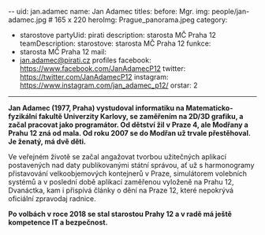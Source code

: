 --
uid: jan.adamec
name: Jan Adamec
titles:
  before: Mgr.
img: people/jan-adamec.jpg    # 165 x 220
heroImg: Prague_panorama.jpeg
category:
  - starostove
partyUid: pirati
description: starosta MČ Praha 12
teamDescription:
  starostove: starosta MČ Praha 12
funkce: 
  - starosta MČ Praha 12
mail:
- jan.adamec@pirati.cz
profiles
   facebook:  https://www.facebook.com/JanAdamecP12
   twitter:   https://twitter.com/JanAdamecP12
   instagram: https://www.instagram.com/jan_adamec_p12/
orstar: 2
---

**Jan Adamec (1977, Praha) vystudoval informatiku na Matematicko-fyzikální fakultě Univerzity Karlovy, se zaměřením na 2D/3D grafiku, a začal pracovat jako programátor. Od dětství žil v Praze 4, ale Modřany a Prahu 12 zná od mala. Od roku 2007 se do Modřan už trvale přestěhoval. Je ženatý, má dvě děti.**

Ve veřejném životě se začal angažovat tvorbou užitečných aplikací postavených nad daty publikovanými státní správou, ať už s harmonogramy přistavování velkoobjemových kontejnerů v Praze, simulátorem volebních systémů a v poslední době aplikací zaměřenou vyloženě na Prahu 12, Dvanáctka, kam i přispívá články o dění na Praze 12, které nepokrývá oficiální zpravodaj radnice.

**Po volbách v roce 2018 se stal starostou Prahy 12 a v radě má ještě kompetence IT a bezpečnost.**
